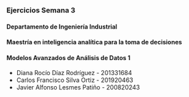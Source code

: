 ### Ejercicios Semana 3
#### Departamento de Ingeniería Industrial
#### Maestría en inteligencia analítica para la toma de decisiones
#### Modelos Avanzados de Análisis de Datos 1


* Diana Rocío Díaz Rodríguez - 201331684
* Carlos Francisco Silva Ortiz - 201920463
* Javier Alfonso Lesmes Patiño - 200820243